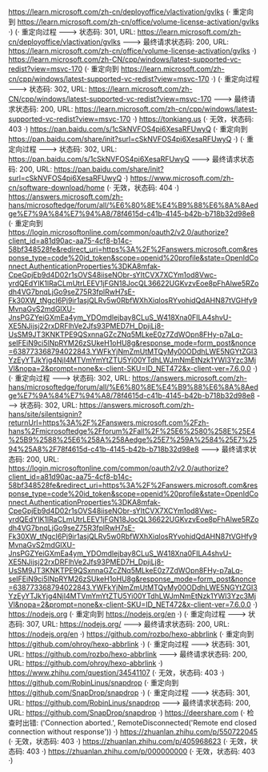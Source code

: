 https://learn.microsoft.com/zh-cn/deployoffice/vlactivation/gvlks (· 重定向到 https://learn.microsoft.com/zh-cn/office/volume-license-activation/gvlks ·)
(· 重定向过程 ---> 状态码: 301, URL: https://learn.microsoft.com/zh-cn/deployoffice/vlactivation/gvlks ---> 最终请求状态码: 200, URL: https://learn.microsoft.com/zh-cn/office/volume-license-activation/gvlks ·)
https://learn.microsoft.com/zh-CN/cpp/windows/latest-supported-vc-redist?view=msvc-170 (· 重定向到 https://learn.microsoft.com/zh-cn/cpp/windows/latest-supported-vc-redist?view=msvc-170 ·)
(· 重定向过程 ---> 状态码: 302, URL: https://learn.microsoft.com/zh-CN/cpp/windows/latest-supported-vc-redist?view=msvc-170 ---> 最终请求状态码: 200, URL: https://learn.microsoft.com/zh-cn/cpp/windows/latest-supported-vc-redist?view=msvc-170 ·)
https://tonkiang.us (· 无效，状态码: 403 ·)
https://pan.baidu.com/s/1cSkNVFOS4pi6XesaRFUwyQ (· 重定向到 https://pan.baidu.com/share/init?surl=cSkNVFOS4pi6XesaRFUwyQ ·)
(· 重定向过程 ---> 状态码: 302, URL: https://pan.baidu.com/s/1cSkNVFOS4pi6XesaRFUwyQ ---> 最终请求状态码: 200, URL: https://pan.baidu.com/share/init?surl=cSkNVFOS4pi6XesaRFUwyQ ·)
https://www.microsoft.com/zh-cn/software-download/home (· 无效，状态码: 404 ·)
https://answers.microsoft.com/zh-hans/microsoftedge/forum/all/%E6%80%8E%E4%B9%88%E6%8A%8Aedge%E7%9A%84%E7%94%A8/78f4615d-c41b-4145-b42b-b718b32d98e8 (· 重定向到 https://login.microsoftonline.com/common/oauth2/v2.0/authorize?client_id=a81d90ac-aa75-4cf8-b14c-58bf348528fe&redirect_uri=https%3A%2F%2Fanswers.microsoft.com&response_type=code%20id_token&scope=openid%20profile&state=OpenIdConnect.AuthenticationProperties%3DKA8mfak-CpeGpjEb9d4D02r1sOVS48iiseNObr-sYItCVX7XCYm1od8Vwc-yrdQEdYIK1lRaCLmUtrLEEV1jFGN18JocQL36622UGKvzvEoe8pFhAlwe5RZodh4VG7bnqLjGo9seZ75R3fplRwH7sE-Fk30XW_tNgcI6Pj9ir1asjQLRv5w0RbfWXhXiqlosRYvohidQdAHN87tVGHfy9MvnaGvS2mdGlXU-JnsPGZYeiGXmEa4ym_YDOmdlejbay8CLuS_W418Xna0FILA4shvU-XE5NJijsj22rxDRFlhVe2Jfs93PMED7H_DpjiLj8-UsSM9JT3KNKTPE9QSxnnaGZcZNq5MLkeE0z7ZdWOpn8FHy-p7aLq-seIFEiN9ci5lNpRYM26zSUkeH1oHU8g&response_mode=form_post&nonce=638773368794022843.YWFkYjNmZmUtMTQyMy00ODdhLWE5NGYtZGI3YzEyYTJkYjg4NjI4MTVmYmYtZTU5Yi00YTdhLWJmNmEtNzk1YWI3Yzc3MjVl&nopa=2&prompt=none&x-client-SKU=ID_NET472&x-client-ver=7.6.0.0 ·)
(· 重定向过程 ---> 状态码: 302, URL: https://answers.microsoft.com/zh-hans/microsoftedge/forum/all/%E6%80%8E%E4%B9%88%E6%8A%8Aedge%E7%9A%84%E7%94%A8/78f4615d-c41b-4145-b42b-b718b32d98e8 ---> 状态码: 302, URL: https://answers.microsoft.com/zh-hans/site/silentsignin?returnUrl=https%3A%2F%2Fanswers.microsoft.com%2Fzh-hans%2Fmicrosoftedge%2Fforum%2Fall%2F%25E6%2580%258E%25E4%25B9%2588%25E6%258A%258Aedge%25E7%259A%2584%25E7%2594%25A8%2F78f4615d-c41b-4145-b42b-b718b32d98e8 ---> 最终请求状态码: 200, URL: https://login.microsoftonline.com/common/oauth2/v2.0/authorize?client_id=a81d90ac-aa75-4cf8-b14c-58bf348528fe&redirect_uri=https%3A%2F%2Fanswers.microsoft.com&response_type=code%20id_token&scope=openid%20profile&state=OpenIdConnect.AuthenticationProperties%3DKA8mfak-CpeGpjEb9d4D02r1sOVS48iiseNObr-sYItCVX7XCYm1od8Vwc-yrdQEdYIK1lRaCLmUtrLEEV1jFGN18JocQL36622UGKvzvEoe8pFhAlwe5RZodh4VG7bnqLjGo9seZ75R3fplRwH7sE-Fk30XW_tNgcI6Pj9ir1asjQLRv5w0RbfWXhXiqlosRYvohidQdAHN87tVGHfy9MvnaGvS2mdGlXU-JnsPGZYeiGXmEa4ym_YDOmdlejbay8CLuS_W418Xna0FILA4shvU-XE5NJijsj22rxDRFlhVe2Jfs93PMED7H_DpjiLj8-UsSM9JT3KNKTPE9QSxnnaGZcZNq5MLkeE0z7ZdWOpn8FHy-p7aLq-seIFEiN9ci5lNpRYM26zSUkeH1oHU8g&response_mode=form_post&nonce=638773368794022843.YWFkYjNmZmUtMTQyMy00ODdhLWE5NGYtZGI3YzEyYTJkYjg4NjI4MTVmYmYtZTU5Yi00YTdhLWJmNmEtNzk1YWI3Yzc3MjVl&nopa=2&prompt=none&x-client-SKU=ID_NET472&x-client-ver=7.6.0.0 ·)
https://nodejs.org (· 重定向到 https://nodejs.org/en ·)
(· 重定向过程 ---> 状态码: 307, URL: https://nodejs.org/ ---> 最终请求状态码: 200, URL: https://nodejs.org/en ·)
https://github.com/rozbo/hexo-abbrlink (· 重定向到 https://github.com/ohroy/hexo-abbrlink ·)
(· 重定向过程 ---> 状态码: 301, URL: https://github.com/rozbo/hexo-abbrlink ---> 最终请求状态码: 200, URL: https://github.com/ohroy/hexo-abbrlink ·)
https://www.zhihu.com/question/34541107 (· 无效，状态码: 403 ·)
https://github.com/RobinLinus/snapdrop (· 重定向到 https://github.com/SnapDrop/snapdrop ·)
(· 重定向过程 ---> 状态码: 301, URL: https://github.com/RobinLinus/snapdrop ---> 最终请求状态码: 200, URL: https://github.com/SnapDrop/snapdrop ·)
https://deershare.com (· 检查时出错: ('Connection aborted.', RemoteDisconnected('Remote end closed connection without response')) ·)
https://zhuanlan.zhihu.com/p/550722045 (· 无效，状态码: 403 ·)
https://zhuanlan.zhihu.com/p/405968623 (· 无效，状态码: 403 ·)
https://zhuanlan.zhihu.com/p/000000000 (· 无效，状态码: 403 ·)
